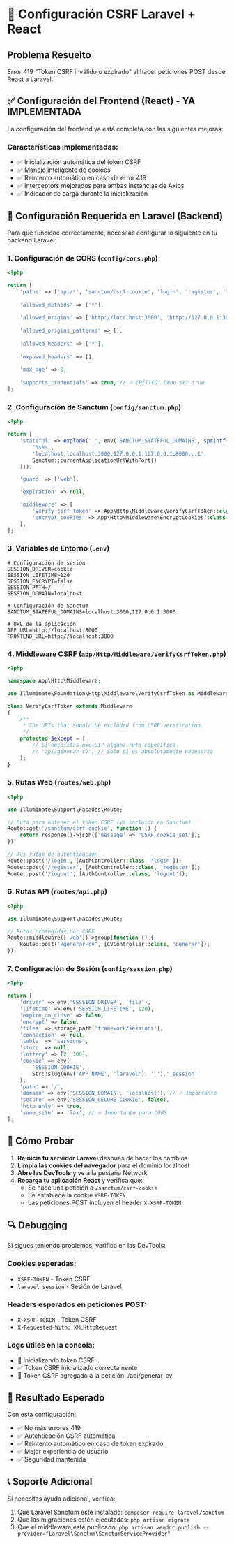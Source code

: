 # 🔐 Configuración CSRF Laravel + React

## Problema Resuelto
Error 419 "Token CSRF inválido o expirado" al hacer peticiones POST desde React a Laravel.

## ✅ Configuración del Frontend (React) - YA IMPLEMENTADA

La configuración del frontend ya está completa con las siguientes mejoras:

### Características implementadas:
- ✅ Inicialización automática del token CSRF
- ✅ Manejo inteligente de cookies
- ✅ Reintento automático en caso de error 419
- ✅ Interceptors mejorados para ambas instancias de Axios
- ✅ Indicador de carga durante la inicialización

## 🚨 Configuración Requerida en Laravel (Backend)

Para que funcione correctamente, necesitas configurar lo siguiente en tu backend Laravel:

### 1. Configuración de CORS (`config/cors.php`)

```php
<?php

return [
    'paths' => ['api/*', 'sanctum/csrf-cookie', 'login', 'register', 'logout'],
    
    'allowed_methods' => ['*'],
    
    'allowed_origins' => ['http://localhost:3000', 'http://127.0.0.1:3000'],
    
    'allowed_origins_patterns' => [],
    
    'allowed_headers' => ['*'],
    
    'exposed_headers' => [],
    
    'max_age' => 0,
    
    'supports_credentials' => true, // 🔥 CRÍTICO: Debe ser true
];
```

### 2. Configuración de Sanctum (`config/sanctum.php`)

```php
<?php

return [
    'stateful' => explode(',', env('SANCTUM_STATEFUL_DOMAINS', sprintf(
        '%s%s',
        'localhost,localhost:3000,127.0.0.1,127.0.0.1:8000,::1',
        Sanctum::currentApplicationUrlWithPort()
    ))),

    'guard' => ['web'],

    'expiration' => null,

    'middleware' => [
        'verify_csrf_token' => App\Http\Middleware\VerifyCsrfToken::class,
        'encrypt_cookies' => App\Http\Middleware\EncryptCookies::class,
    ],
];
```

### 3. Variables de Entorno (`.env`)

```env
# Configuración de sesión
SESSION_DRIVER=cookie
SESSION_LIFETIME=120
SESSION_ENCRYPT=false
SESSION_PATH=/
SESSION_DOMAIN=localhost

# Configuración de Sanctum
SANCTUM_STATEFUL_DOMAINS=localhost:3000,127.0.0.1:3000

# URL de la aplicación
APP_URL=http://localhost:8000
FRONTEND_URL=http://localhost:3000
```

### 4. Middleware CSRF (`app/Http/Middleware/VerifyCsrfToken.php`)

```php
<?php

namespace App\Http\Middleware;

use Illuminate\Foundation\Http\Middleware\VerifyCsrfToken as Middleware;

class VerifyCsrfToken extends Middleware
{
    /**
     * The URIs that should be excluded from CSRF verification.
     */
    protected $except = [
        // Si necesitas excluir alguna ruta específica
        // 'api/generar-cv', // Solo si es absolutamente necesario
    ];
}
```

### 5. Rutas Web (`routes/web.php`)

```php
<?php

use Illuminate\Support\Facades\Route;

// Ruta para obtener el token CSRF (ya incluida en Sanctum)
Route::get('/sanctum/csrf-cookie', function () {
    return response()->json(['message' => 'CSRF cookie set']);
});

// Tus rutas de autenticación
Route::post('/login', [AuthController::class, 'login']);
Route::post('/register', [AuthController::class, 'register']);
Route::post('/logout', [AuthController::class, 'logout']);
```

### 6. Rutas API (`routes/api.php`)

```php
<?php

use Illuminate\Support\Facades\Route;

// Rutas protegidas por CSRF
Route::middleware(['web'])->group(function () {
    Route::post('/generar-cv', [CVController::class, 'generar']);
});
```

### 7. Configuración de Sesión (`config/session.php`)

```php
<?php

return [
    'driver' => env('SESSION_DRIVER', 'file'),
    'lifetime' => env('SESSION_LIFETIME', 120),
    'expire_on_close' => false,
    'encrypt' => false,
    'files' => storage_path('framework/sessions'),
    'connection' => null,
    'table' => 'sessions',
    'store' => null,
    'lottery' => [2, 100],
    'cookie' => env(
        'SESSION_COOKIE',
        Str::slug(env('APP_NAME', 'laravel'), '_').'_session'
    ),
    'path' => '/',
    'domain' => env('SESSION_DOMAIN', 'localhost'), // 🔥 Importante
    'secure' => env('SESSION_SECURE_COOKIE', false),
    'http_only' => true,
    'same_site' => 'lax', // 🔥 Importante para CORS
];
```

## 🧪 Cómo Probar

1. **Reinicia tu servidor Laravel** después de hacer los cambios
2. **Limpia las cookies del navegador** para el dominio localhost
3. **Abre las DevTools** y ve a la pestaña Network
4. **Recarga tu aplicación React** y verifica que:
   - Se hace una petición a `/sanctum/csrf-cookie`
   - Se establece la cookie `XSRF-TOKEN`
   - Las peticiones POST incluyen el header `X-XSRF-TOKEN`

## 🔍 Debugging

Si sigues teniendo problemas, verifica en las DevTools:

### Cookies esperadas:
- `XSRF-TOKEN` - Token CSRF
- `laravel_session` - Sesión de Laravel

### Headers esperados en peticiones POST:
- `X-XSRF-TOKEN` - Token CSRF
- `X-Requested-With: XMLHttpRequest`

### Logs útiles en la consola:
- 🔐 Inicializando token CSRF...
- ✅ Token CSRF inicializado correctamente
- 🔑 Token CSRF agregado a la petición: /api/generar-cv

## 🚀 Resultado Esperado

Con esta configuración:
- ✅ No más errores 419
- ✅ Autenticación CSRF automática
- ✅ Reintento automático en caso de token expirado
- ✅ Mejor experiencia de usuario
- ✅ Seguridad mantenida

## 📞 Soporte Adicional

Si necesitas ayuda adicional, verifica:
1. Que Laravel Sanctum esté instalado: `composer require laravel/sanctum`
2. Que las migraciones estén ejecutadas: `php artisan migrate`
3. Que el middleware esté publicado: `php artisan vendor:publish --provider="Laravel\Sanctum\SanctumServiceProvider"`
